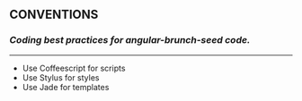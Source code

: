 ## CONVENTIONS
### *Coding best practices for angular-brunch-seed code.*

***

* Use Coffeescript for scripts
* Use Stylus for styles
* Use Jade for templates
